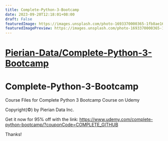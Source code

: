```yaml
---
title: Complete-Python-3-Bootcamp
date: 2023-09-20T12:18:01+08:00
draft: False
featuredImage: https://images.unsplash.com/photo-1693370000365-1fb8ae16f9d5?ixid=M3w0NjAwMjJ8MHwxfHJhbmRvbXx8fHx8fHx8fDE2OTUxODMzMTR8&ixlib=rb-4.0.3
featuredImagePreview: https://images.unsplash.com/photo-1693370000365-1fb8ae16f9d5?ixid=M3w0NjAwMjJ8MHwxfHJhbmRvbXx8fHx8fHx8fDE2OTUxODMzMTR8&ixlib=rb-4.0.3
---
```


# [Pierian-Data/Complete-Python-3-Bootcamp](https://github.com/Pierian-Data/Complete-Python-3-Bootcamp)

# Complete-Python-3-Bootcamp
Course Files for Complete Python 3 Bootcamp Course on Udemy

Copyright(©) by Pierian Data Inc.

Get it now for 95% off with the link:
https://www.udemy.com/complete-python-bootcamp/?couponCode=COMPLETE_GITHUB

Thanks!
